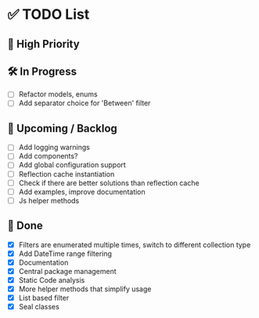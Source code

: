 # ✅ TODO List

## 📌 High Priority

## 🛠 In Progress

-   [ ] Refactor models, enums
-   [ ] Add separator choice for 'Between' filter

## 📅 Upcoming / Backlog

-   [ ] Add logging warnings
-   [ ] Add components?
-   [ ] Add global configuration support
-   [ ] Reflection cache instantiation
-   [ ] Check if there are better solutions than reflection cache
-   [ ] Add examples, improve documentation
-   [ ] Js helper methods

## 🧹 Done

-   [x] Filters are enumerated multiple times, switch to different collection type
-   [x] Add DateTime range filtering
-   [x] Documentation
-   [x] Central package management
-   [x] Static Code analysis
-   [x] More helper methods that simplify usage
-   [x] List based filter
-   [x] Seal classes
